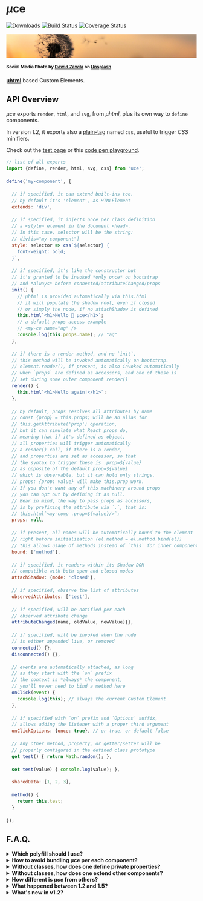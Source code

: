 # <em>µ</em>ce

[![Downloads](https://img.shields.io/npm/dm/uce.svg)](https://www.npmjs.com/package/uce) [![Build Status](https://travis-ci.com/WebReflection/uce.svg?branch=master)](https://travis-ci.com/WebReflection/uce) [![Coverage Status](https://coveralls.io/repos/github/WebReflection/uce/badge.svg?branch=master)](https://coveralls.io/github/WebReflection/uce?branch=master)

![windflower](./uce-head.jpg)

<sup>**Social Media Photo by [Dawid Zawiła](https://unsplash.com/@davealmine) on [Unsplash](https://unsplash.com/)**</sup>

**[µhtml](https://github.com/WebReflection/uhtml#readme)** based Custom Elements.


## API Overview

_<em>µ</em>ce_ exports `render`, `html`, and `svg`, from _<em>µ</em>html_, plus its own way to `define` components.

In version *1.2*, it exports also a [plain-tag](https://github.com/WebReflection/plain-tag#readme) named `css`, useful to trigger _CSS_ minifiers.

Check out the [test page](https://webreflection.github.io/uce/test/) or this [code pen playground](https://codepen.io/WebReflection/pen/MWwJpWx?editors=0010).

```js
// list of all exports
import {define, render, html, svg, css} from 'uce';

define('my-component', {

  // if specified, it can extend built-ins too.
  // by default it's 'element', as HTMLElement
  extends: 'div',

  // if specified, it injects once per class definition
  // a <style> element in the document <head>.
  // In this case, selector will be the string:
  // div[is="my-component"]
  style: selector => css`${selector} {
    font-weight: bold;
  }`,

  // if specified, it's like the constructor but
  // it's granted to be invoked *only once* on bootstrap
  // and *always* before connected/attributeChanged/props
  init() {
    // µhtml is provided automatically via this.html
    // it will populate the shadow root, even if closed
    // or simply the node, if no attachShadow is defined
    this.html`<h1>Hello 👋 µce</h1>`;
    // a default props access example
    // <my-ce name="ag" />
    console.log(this.props.name); // "ag"
  },

  // if there is a render method, and no `init`,
  // this method will be invoked automatically on bootstrap.
  // element.render(), if present, is also invoked automatically
  // when `props` are defined as accessors, and one of these is
  // set during some outer component render()
  render() {
    this.html`<h1>Hello again!</h1>`;
  },

  // by default, props resolves all attributes by name
  // const {prop} = this.props; will be an alias for
  // this.getAttribute('prop') operation,
  // but it can simulate what React props do,
  // meaning that if it's defined as object,
  // all properties will trigger automatically
  // a render() call, if there is a render,
  // and properties are set as accessor, so that
  // the syntax to trigger these is .prop=${value}
  // as opposite of the default prop=${value}
  // which is observable, but it can hold only strings.
  // props: {prop: value} will make this.prop work.
  // If you don't want any of this machinery around props
  // you can opt out by defining it as null.
  // Bear in mind, the way to pass props as accessors,
  // is by prefixing the attribute via `.`, that is:
  // this.html`<my-comp .prop=${value}/>`;
  props: null,

  // if present, all names will be automatically bound to the element
  // right before initialization (el.method = el.method.bind(el))
  // this allows usage of methods instead of `this` for inner components
  bound: ['method'],

  // if specified, it renders within its Shadow DOM
  // compatible with both open and closed modes
  attachShadow: {mode: 'closed'},

  // if specified, observe the list of attributes
  observedAttributes: ['test'],

  // if specified, will be notified per each
  // observed attribute change
  attributeChanged(name, oldValue, newValue){},

  // if specified, will be invoked when the node
  // is either appended live, or removed
  connected() {},
  disconnected() {},

  // events are automatically attached, as long
  // as they start with the `on` prefix
  // the context is *always* the component,
  // you'll never need to bind a method here
  onClick(event) {
    console.log(this); // always the current Custom Element
  },

  // if specified with `on` prefix and `Options` suffix,
  // allows adding the listener with a proper third argument
  onClickOptions: {once: true}, // or true, or default false

  // any other method, property, or getter/setter will be
  // properly configured in the defined class prototype
  get test() { return Math.random(); },

  set test(value) { console.log(value); },

  sharedData: [1, 2, 3],

  method() {
    return this.test;
  }

});
```

## F.A.Q.

<details>
  <summary><strong>Which polyfill should I use?</strong></summary>
  <div>

The [@ungap/custom-elements](https://github.com/ungap/custom-elements#readme) is the recommended polyfill to grant every Custom Elements V1 feature is available in every browser.

However, if no builtin extend is used, but legacy needs to be supported, including [@webreflection/custom-elements-no-builtin](https://github.com/WebReflection/custom-elements-no-builtin#readme) on top of the page should patch [IE 11 and other legacy browsers](https://github.com/ungap/custom-elements#compatibility).

  </div>
</details>

<details>
  <summary><strong>How to avoid bundling µce per each component?</strong></summary>
  <div>

This module reserves, in the Custom Elements Registry a `uce-lib` class, which only purpose is to provide all exports as static getters.

```js
// whenever uce library is loaded
customElements
  .whenDefined('uce-lib')
  .then(({define, render, html, svg} = customElements.get('uce-lib')) => {
    // that's it: ready to go 🎉
    define('my-component', {
      init() {
        console.log('this is awesome!');
      }
    });
  }
);
```

<strong>Using a helper</strong>

"_There's a module for that_", it's called [once-defined](https://github.com/WebReflection/once-defined#readme):

```js
import when from 'once-defined';

when('uce-lib').then(({define, render, html, svg}) => {
  // define your Custom Element
});
```

  </div>
</details>


<details>
  <summary><strong>Without classes, how does one define private properties?</strong></summary>
  <div>

Private properties can be created via a _WeakMap_, which is indeed how _Babel_ transforms these anyway.

```js
const privates = new WeakMap;
define('ce-with-privates', {
  init() {
    // define these once
    privates.set(this, {test: 1, other: '2'});
  },
  method() {
    // and use it anywhere you need them
    const {test, other} = privates.get(this);
    console.log(test, other);
  }
});
```

  </div>
</details>

<details>
  <summary><strong>Without classes, how does one extend other components?</strong></summary>
  <div>

There are at least two ways to extend an _uce_ component:

  * define via _uce_ your base component, and use `extends: "base-comp-name"` to extend it (built-ins supported!)
  * use one or more mixin through object literals

Object literals have indeed been used as mixin for a very long time, and the pattern with _uce_ would be very similar.

The only warning is that `Object.assign`, as well as object `{...spread}`, lose getters and setters in the process, so that if you want to extend more complex components, you should consider using [assignProperties](https://github.com/WebReflection/assign-properties#readme), or a similar helper.

```js
import $ from 'assign-properties';
const mixin = (...components) => $({}, ...components);

// a component literal definition
const NamedElement = {
  get name () { return this.tagName; }
};

// a generic NamedElement mixin
const FirstComponent = mixin(NamedElement, {
  method() {
    console.log(this.name);
  }
});

// define it via the FirstComponent mixin
define('first-component', FirstComponent);

// define it via mixin
define('first-component', mixin(FirstComponent, {
  otherThing() {}
}));
```

  </div>
</details>

<details>
  <summary><strong>How different is <em>µce</em> from others?</strong></summary>
  <div>

I have written a gist that compares [uce vs lit-element](https://gist.github.com/WebReflection/ae3451c17c5e882bbc7f0714c14eefcd), so that most obvious differences are highlighted, but basically *uce* provides pretty much everything other libraries provide and vice-versa, and choosing one or another should be driven by personal taste and style, as long as most relevant differences are clear.

That is: *uce* is neither superior nor inferior to others, it tries to be as simple and concise as possible, and it has great pontentials when used via [uce-template](https://github.com/WebReflection/uce-template#readme) too.

  </div>
</details>

<details>
  <summary><strong>What happened between 1.2 and 1.5?</strong></summary>
  <div>

A wrong `npm publish` happened, as `1.5.0` has been pushed for no reason between 0.5 an 0.6, so that latest was picking up actually an older version of the library.

My apologies.

  </div>
</details>

<details>
  <summary><strong>What's new in v1.2?</strong></summary>
  <div>

So far, the only missing utility for *non* Shadow DOM cases, is a way to define *once* a generic *style* associated with a component, which is why the special `style: (selector) => css` property has been added, so that any component can automatically define any specific style, using the `selector` to confine inner nodes directives.

The `css` export is a plain template literal tag, which is completely optional, but it might help minifiers, or [rollup plugins](https://github.com/asyncLiz/rollup-plugin-minify-html-literals), to minify that code too.

```js
// note: the css import is optional
import {define, css} from 'uce';

define('very-important', {
  style: sel => css`
    ${sel} {
      font-weight: bold;
      text-transform: uppercase;
    }
    ${sel}:hover {
      font-size: 2rem;
    }
  `
});
```

If the element doesn't extend a built-in, the received `sel`, as _selector_, will simply be its name, otherwise it'll be the built-in name with its `[is="..."]` attribute.

**Please note** the `style` won't interfere, or be attached anyhow, with the regular `element.style` or `this.style`, within a method, which is actually why I've chosen that name, so it's clear it's about the generic class/component style, and not its property.

  </div>
</details>
